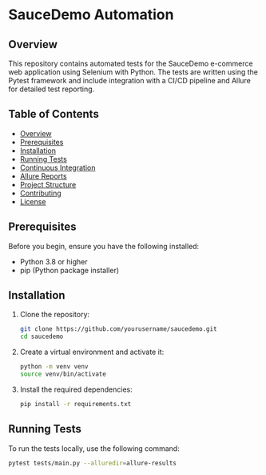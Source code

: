 # SauceDemo Automation

## Overview

This repository contains automated tests for the SauceDemo e-commerce web application using Selenium with Python. The tests are written using the Pytest framework and include integration with a CI/CD pipeline and Allure for detailed test reporting.

## Table of Contents

- [Overview](#overview)
- [Prerequisites](#prerequisites)
- [Installation](#installation)
- [Running Tests](#running-tests)
- [Continuous Integration](#continuous-integration)
- [Allure Reports](#allure-reports)
- [Project Structure](#project-structure)
- [Contributing](#contributing)
- [License](#license)

## Prerequisites

Before you begin, ensure you have the following installed:

- Python 3.8 or higher
- pip (Python package installer)

## Installation

1. Clone the repository:
    ```sh
    git clone https://github.com/yourusername/saucedemo.git
    cd saucedemo
    ```

2. Create a virtual environment and activate it:
    ```sh
    python -m venv venv
    source venv/bin/activate
    ```

3. Install the required dependencies:
    ```sh
    pip install -r requirements.txt
    ```

## Running Tests

To run the tests locally, use the following command:
```sh
pytest tests/main.py --alluredir=allure-results